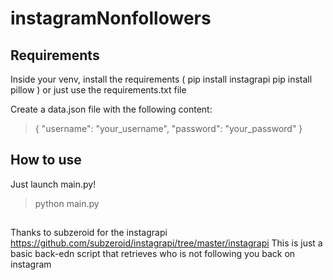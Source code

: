 # instagramNonfollowers

## Requirements

Inside your venv, install the requirements (
pip install instagrapi
pip install pillow
) or just use the requirements.txt file

Create a data.json file with the following content:

> {
>     "username": "your_username",
>    "password": "your_password"
> }

## How to use

Just launch main.py!

> python main.py

##

Thanks to subzeroid for the instagrapi https://github.com/subzeroid/instagrapi/tree/master/instagrapi
This is just a basic back-edn script that retrieves who is not following you back on instagram
